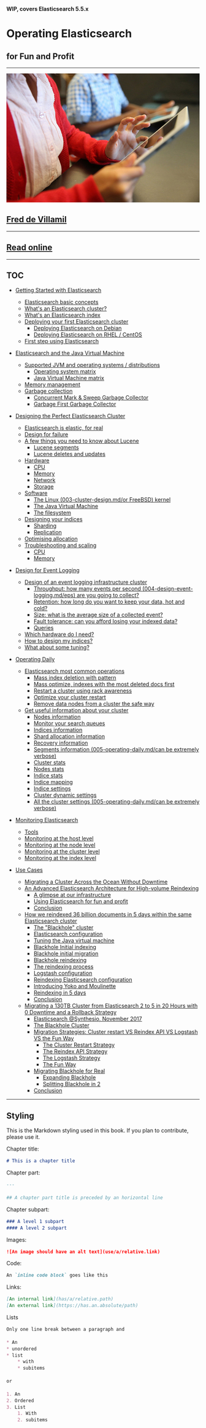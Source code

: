 **WIP, covers Elasticsearch 5.5.x**

# Operating Elasticsearch
## for Fun and Profit

---

![](images/readme/image1.jpeg)


## [Fred de Villamil](https://thoughts.t37.net)

---

## [Read online](https://fdv.github.io/running-elasticsearch-fun-profit)

---

## TOC

- [Getting Started with Elasticsearch](001-getting-started.md)
  * [Elasticsearch basic concepts](001-getting-started.md/#elasticsearch-basic-concepts)
  * [What's an Elasticsearch cluster?](001-getting-started.md/#what-s-an-elasticsearch-cluster-)
  * [What's an Elasticsearch index](001-getting-started.md/#what-s-an-elasticsearch-index)
  * [Deploying your first Elasticsearch cluster](001-getting-started.md/#deploying-your-first-elasticsearch-cluster)
    + [Deploying Elasticsearch on Debian](001-getting-started.md/#deploying-elasticsearch-on-debian)
    + [Deploying Elasticsearch on RHEL / CentOS](001-getting-started.md/#deploying-elasticsearch-on-rhel---centos)
  * [First step using Elasticsearch](001-getting-started.md/#first-step-using-elasticsearch)

- [Elasticsearch and the Java Virtual Machine](002-elasticsearch-and-the-jvm.md/#elasticsearch-and-the-java-virtual-machine)
  * [Supported JVM and operating systems / distributions](002-elasticsearch-and-the-jvm.md/#supported-jvm-and-operating-systems---distributions)
    + [Operating system matrix](002-elasticsearch-and-the-jvm.md/#operating-system-matrix)
    + [Java Virtual Machine matrix](002-elasticsearch-and-the-jvm.md/#java-virtual-machine-matrix)
  * [Memory management](002-elasticsearch-and-the-jvm.md/#memory-management)
  * [Garbage collection](002-elasticsearch-and-the-jvm.md/#garbage-collection)
    + [Concurrent Mark & Sweep Garbage Collector](002-elasticsearch-and-the-jvm.md/#concurrent-mark---sweep-garbage-collector)
    + [Garbage First Garbage Collector](002-elasticsearch-and-the-jvm.md/#garbage-first-garbage-collector)

- [Designing the Perfect Elasticsearch Cluster](003-cluster-design.md/#designing-the-perfect-elasticsearch-cluster)
  * [Elasticsearch is elastic, for real](003-cluster-design.md/#elasticsearch-is-elastic--for-real)
  * [Design for failure](003-cluster-design.md/#design-for-failure)
  * [A few things you need to know about Lucene](003-cluster-design.md/#a-few-things-you-need-to-know-about-lucene)
    + [Lucene segments](003-cluster-design.md/#lucene-segments)
    + [Lucene deletes and updates](003-cluster-design.md/#lucene-deletes-and-updates)
  * [Hardware](003-cluster-design.md/#hardware)
    + [CPU](003-cluster-design.md/#cpu)
    + [Memory](003-cluster-design.md/#memory)
    + [Network](003-cluster-design.md/#network)
    + [Storage](003-cluster-design.md/#storage)
  * [Software](003-cluster-design.md/#software)
    + [The Linux (003-cluster-design.md/or FreeBSD) kernel](003-cluster-design.md/#the-linux--or-freebsd--kernel)
    + [The Java Virtual Machine](003-cluster-design.md/#the-java-virtual-machine)
    + [The filesystem](003-cluster-design.md/#the-filesystem)
  * [Designing your indices](003-cluster-design.md/#designing-your-indices)
    + [Sharding](003-cluster-design.md/#sharding)
    + [Replication](003-cluster-design.md/#replication)
  * [Optimising allocation](003-cluster-design.md/#optimising-allocation)
  * [Troubleshooting and scaling](003-cluster-design.md/#troubleshooting-and-scaling)
    + [CPU](003-cluster-design.md/#cpu-1)
    + [Memory](003-cluster-design.md/#memory-1)

- [Design for Event Logging](004-design-event-logging.md/#design-for-event-logging)
  * [Design of an event logging infrastructure cluster](004-design-event-logging.md/#design-of-an-event-logging-infrastructure-cluster)
    + [Throughput: how many events per second (004-design-event-logging.md/eps) are you going to collect?](004-design-event-logging.md/#throughput--how-many-events-per-second--eps--are-you-going-to-collect-)
    + [Retention: how long do you want to keep your data, hot and cold?](004-design-event-logging.md/#retention--how-long-do-you-want-to-keep-your-data--hot-and-cold-)
    + [Size: what is the average size of a collected event?](004-design-event-logging.md/#size--what-is-the-average-size-of-a-collected-event-)
    + [Fault tolerance: can you afford losing your indexed data?](004-design-event-logging.md/#fault-tolerance--can-you-afford-losing-your-indexed-data-)
    + [Queries](004-design-event-logging.md/#queries)
  * [Which hardware do I need?](004-design-event-logging.md/#which-hardware-do-i-need-)
  * [How to design my indices?](004-design-event-logging.md/#how-to-design-my-indices-)
  * [What about some tuning?](004-design-event-logging.md/#what-about-some-tuning-)

- [Operating Daily](005-operating-daily.md/#operating-daily)
  * [Elasticsearch most common operations](005-operating-daily.md/#elasticsearch-most-common-operations)
    + [Mass index deletion with pattern](005-operating-daily.md/#mass-index-deletion-with-pattern)
    + [Mass optimize, indexes with the most deleted docs first](005-operating-daily.md/#mass-optimize--indexes-with-the-most-deleted-docs-first)
    + [Restart a cluster using rack awareness](005-operating-daily.md/#restart-a-cluster-using-rack-awareness)
    + [Optimize your cluster restart](005-operating-daily.md/#optimize-your-cluster-restart)
    + [Remove data nodes from a cluster the safe way](005-operating-daily.md/#remove-data-nodes-from-a-cluster-the-safe-way)
  * [Get useful information about your cluster](005-operating-daily.md/#get-useful-information-about-your-cluster)
    + [Nodes information](005-operating-daily.md/#nodes-information)
    + [Monitor your search queues](005-operating-daily.md/#monitor-your-search-queues)
    + [Indices information](005-operating-daily.md/#indices-information)
    + [Shard allocation information](005-operating-daily.md/#shard-allocation-information)
    + [Recovery information](005-operating-daily.md/#recovery-information)
    + [Segments information (005-operating-daily.md/can be extremely verbose)](005-operating-daily.md/#segments-information--can-be-extremely-verbose-)
    + [Cluster stats](005-operating-daily.md/#cluster-stats)
    + [Nodes stats](005-operating-daily.md/#nodes-stats)
    + [Indice stats](005-operating-daily.md/#indice-stats)
    + [Indice mapping](005-operating-daily.md/#indice-mapping)
    + [Indice settings](005-operating-daily.md/#indice-settings)
    + [Cluster dynamic settings](005-operating-daily.md/#cluster-dynamic-settings)
    + [All the cluster settings (005-operating-daily.md/can be extremely verbose)](005-operating-daily.md/#all-the-cluster-settings--can-be-extremely-verbose-)

- [Monitoring Elasticsearch](006-monitoring-es.md/#monitoring-elasticsearch)
  * [Tools](006-monitoring-es.md/#tools)
  * [Monitoring at the host level](006-monitoring-es.md/#monitoring-at-the-host-level)
  * [Monitoring at the node level](006-monitoring-es.md/#monitoring-at-the-node-level)
  * [Monitoring at the cluster level](006-monitoring-es.md/#monitoring-at-the-cluster-level)
  * [Monitoring at the index level](006-monitoring-es.md/#monitoring-at-the-index-level)

- [Use Cases](007-use-cases.md/#use-cases)
  * [Migrating a Cluster Across the Ocean Without Downtime](007-use-cases.md/#migrating-a-cluster-across-the-ocean-without-downtime)
  * [An Advanced Elasticsearch Architecture for High-volume Reindexing](007-use-cases.md/#an-advanced-elasticsearch-architecture-for-high-volume-reindexing)
    + [A glimpse at our infrastructure](007-use-cases.md/#a-glimpse-at-our-infrastructure)
    + [Using Elasticsearch for fun and profit](007-use-cases.md/#using-elasticsearch-for-fun-and-profit)
    + [Conclusion](007-use-cases.md/#conclusion)
  * [How we reindexed 36 billion documents in 5 days within the same Elasticsearch cluster](007-use-cases.md/#how-we-reindexed-36-billion-documents-in-5-days-within-the-same-elasticsearch-cluster)
    + [The "Blackhole" cluster](007-use-cases.md/#the--blackhole--cluster)
    + [Elasticsearch configuration](007-use-cases.md/#elasticsearch-configuration)
    + [Tuning the Java virtual machine](007-use-cases.md/#tuning-the-java-virtual-machine)
    + [Blackhole Initial indexing](007-use-cases.md/#blackhole-initial-indexing)
    + [Blackhole initial migration](007-use-cases.md/#blackhole-initial-migration)
    + [Blackhole reindexing](007-use-cases.md/#blackhole-reindexing)
    + [The reindexing process](007-use-cases.md/#the-reindexing-process)
    + [Logstash configuration](007-use-cases.md/#logstash-configuration)
    + [Reindexing Elasticsearch configuration](007-use-cases.md/#reindexing-elasticsearch-configuration)
    + [Introducing Yoko and Moulinette](007-use-cases.md/#introducing-yoko-and-moulinette)
    + [Reindexing in 5 days](007-use-cases.md/#reindexing-in-5-days)
    + [Conclusion](007-use-cases.md/#conclusion-1)
  * [Migrating a 130TB Cluster from Elasticsearch 2 to 5 in 20 Hours with 0 Downtime and a Rollback Strategy](007-use-cases.md/#migrating-a-130tb-cluster-from-elasticsearch-2-to-5-in-20-hours-with-0-downtime-and-a-rollback-strategy)
    + [Elasticsearch @Synthesio, November 2017](007-use-cases.md/#elasticsearch--synthesio--november-2017)
    + [The Blackhole Cluster](007-use-cases.md/#the-blackhole-cluster)
    + [Migration Strategies: Cluster restart VS Reindex API VS Logstash VS the Fun Way](007-use-cases.md/#migration-strategies--cluster-restart-vs-reindex-api-vs-logstash-vs-the-fun-way)
      - [The Cluster Restart Strategy](007-use-cases.md/#the-cluster-restart-strategy)
      - [The Reindex API Strategy](007-use-cases.md/#the-reindex-api-strategy)
      - [The Logstash Strategy](007-use-cases.md/#the-logstash-strategy)
      - [The Fun Way](007-use-cases.md/#the-fun-way)
    + [Migrating Blackhole for Real](007-use-cases.md/#migrating-blackhole-for-real)
      - [Expanding Blackhole](007-use-cases.md/#expanding-blackhole)
      - [Splitting Blackhole in 2](007-use-cases.md/#splitting-blackhole-in-2)
    + [Conclusion](007-use-cases.md/#conclusion-2)

---

## Styling

This is the Markdown styling used in this book. If you plan to contribute, please use it.

Chapter title:

```markdown
# This is a chapter title

```

Chapter part:

```markdown
---

## A chapter part title is preceded by an horizontal line
```

Chapter subpart:

```markdown
### A level 1 subpart
#### A level 2 subpart
```

Images:

```markdown
![An image should have an alt text](use/a/relative.link)
```

Code:

```markdown
An `inline code block` goes like this
```

Links:

```markdown
[An internal link](has/a/relative.path)
[An external link](https://has.an.absolute/path)
```

Lists

```markdown
Only one line break between a paragraph and

* An 
* unordered
* list
	* with
	* subitems

or

1. An
2. Ordered
3. List
	1. With
	2. subitems
```

